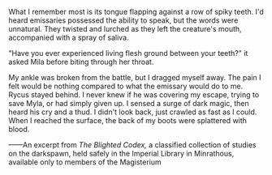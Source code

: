 What I remember most is its tongue flapping against a row of spiky teeth. I'd heard emissaries possessed the ability to speak, but the words were unnatural. They twisted and lurched as they left the creature's mouth, accompanied with a spray of saliva.

"Have you ever experienced living flesh ground between your teeth?" it asked Mila before biting through her throat.

My ankle was broken from the battle, but I dragged myself away. The pain I felt would be nothing compared to what the emissary would do to me. Rycus stayed behind. I never knew if he was covering my escape, trying to save Myla, or had simply given up. I sensed a surge of dark magic, then heard his cry and a thud. I didn't look back, just crawled as fast as I could. When I reached the surface, the back of my boots were splattered with blood.

——An excerpt from <i> The Blighted Codex, </i> a classified collection of studies on the darkspawn, held safely in the Imperial Library in Minrathous, available only to members of the Magisterium
